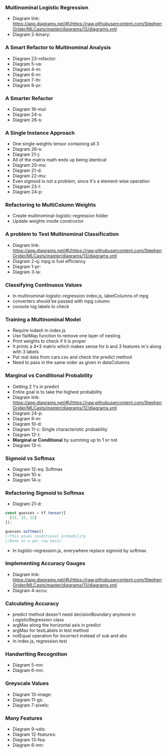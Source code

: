 ### Multinominal Logistic Regression
* Diagram link: https://app.diagrams.net/#Uhttps://raw.githubusercontent.com/StephenGrider/MLCasts/master/diagrams/12/diagrams.xml
* Diagram 2-binary:

### A Smart Refactor to Multinominal Analysis
* Diagram 23-refactor:
* Diagram 5-va:
* Diagram 4-m:
* Diagram 6-m:
* Diagram 7-th:
* Diagram 8-pr:

### A Smarter Refactor
* Diagram 19-mul:
* Diagram 24-s:
* Diagram 26-s:

### A Single Instance Approach
* One single weights tensor containing all 3
* Diagram 26-s:
* Diagram 21-j:
* All of the matrix math ends up being identical
* Diagram 20-mu:
* Diagram 21-d:
* Diagram 22-mu:
* Even sigmoid is not a problem, since it's a element-wise operation
* Diagram 23-l:
* Diagram 24-p:

### Refactoring to MultiColumn Weights
* Create multinominal-logistic-regression folder
* Update weights inside constructor

### A problem to Test Multinominal Classification
* Diagram link: https://app.diagrams.net/#Uhttps://raw.githubusercontent.com/StephenGrider/MLCasts/master/diagrams/13/diagrams.xml 
* Diagram 2-q: mpg is fuel efficiency
* Diagram 1-pr:
* Diagram 3-la:

### Classifying Continuous Values
* In multinominal-logistic-regression index.js, labelColumns of mpg
* converters should be passed with mpg column
* console log labels to check

### Training a Multinominal Model
* Require lodash in index.js
* Use flatMap function to remove one layer of nesting
* Print weights to check if it is proper
* It prints a 4*3 matrix which makes sense for b and 3 features m's along with 3 labels 
* Put real data from cars.csv and check the predict method
* Need to pass in the same order as given in dataColumns

### Marginal vs Conditional Probability
* Getting 2 1's in predict
* Entire goal is to take the highest probability
* Diagram link: https://app.diagrams.net/#Uhttps://raw.githubusercontent.com/StephenGrider/MLCasts/master/diagrams/12/diagrams.xml
* Diagram 24-p:
* Diagram 9-m:
* Diagram 10-d:
* Diagram 11-c: Single characteristic probability
* Diagram 12-t:
* **Marginal or Conditional** by summing up to 1 or not
* Diagram 13-n:

### Sigmoid vs Softmax
* Diagram 12-eq: Softmax
* Diagram 10-s:
* Diagram 14-s:

### Refactoring Sigmoid to Softmax
* Diagram 21-d:
```js
const guesses = tf.tensor([
  [15, 23, 22]
]);

guesses.softmax()
//This gives conditional probability
//Done on a per row basis
```
* In logistic-regression.js, everywhere replace sigmoid by softmax

### Implementing Accuracy Gauges
* Diagram link: https://app.diagrams.net/#Uhttps://raw.githubusercontent.com/StephenGrider/MLCasts/master/diagrams/13/diagrams.xml
* Diagram 4-accu:

### Calculating Accuracy
* predict method doesn't need decisionBoundary anymore in LogisticRegression class
* argMax along the horizontal axis in predict
* argMax for testLabels in test method
* notEqual operation for incorrect instead of sub and abs
* In index.js, regression.test

### Handwriting Recognition
* Diagram 5-mn:
* Diagram 6-mn:

### Greyscale Values
* Diagram 13-image:
* Diagram 11-gs:
* Diagram 7-pixels:

### Many Features
* Diagram 9-vals:
* Diagram 12-features:
* Diagram 13-fea:
* Diagram 6-mn:

